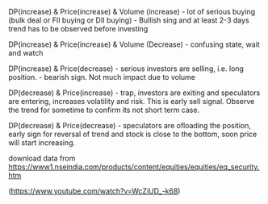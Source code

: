 DP(increase) & Price(increase) & Volume (increase) - lot of serious buying (bulk deal or FII buying or DII buying) - Bullish sing and at least 2-3 days trend has to be observed before investing

DP(increase) & Price(increase) & Volume (Decrease) -  confusing state, wait and watch

DP(increase) & Price(decrease) - serious investors are selling, i.e. long position. - bearish sign. Not much impact due to volume

DP(decrease) & Price(increase) - trap, investors are exiting and speculators are entering, increases volatility and risk. This is early sell signal. Observe the trend for sometime to confirm its not short term case.

DP(decrease) & Price(decrease) - speculators are ofloading the position, early sign for reversal of trend and stock is close to the bottom, soon price will start increasing.

download data from https://www1.nseindia.com/products/content/equities/equities/eq_security.htm



(https://www.youtube.com/watch?v=WcZiUD_-k68)